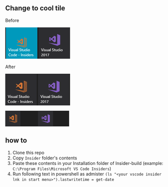 ## Change to cool tile

Before

![insider-1](/Images/Insider-1.png)

After

![insider-2](/Images/Insider-2.png)

![insider-3](/Images/Insider-3.png)


## how to
1. Clone this repo
1. Copy `Insider` folder's contents
1. Paste these contents in your Installation folder of Insider-build (example: `C:\Program Files\Microsoft VS Code Insiders`)
1. Run following text in powershell as admister
`(ls "<your vscode insider lnk in start menu>").lastwritetime = get-date`

